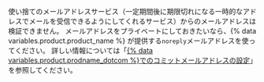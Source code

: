 使い捨てのメールアドレスサービス（一定期間後に期限切れになる一時的なアドレスでメールを受信できるようにしてくれるサービス）からのメールアドレスは検証できません。 メールアドレスをプライベートにしておきたいなら、{% data variables.product.product_name %} が提供する`noreply`メールアドレスを使ってください。 詳しい情報については「[{% data variables.product.prodname_dotcom %}でのコミットメールアドレスの設定](/articles/setting-your-commit-email-address#setting-your-commit-email-address-on-github)」を参照してください。
